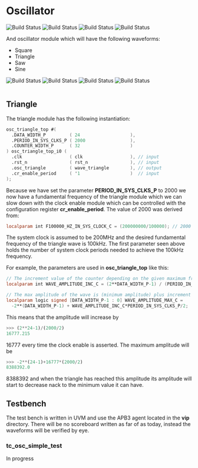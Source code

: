 # Oscillator

![Build Status](https://img.shields.io/badge/build-passing-green)
![Build Status](https://img.shields.io/badge/test-N/A-lightgrey)
![Build Status](https://img.shields.io/badge/synthesis-N/A-lightgrey)
![Build Status](https://img.shields.io/badge/fpga-N/A-lightgrey)

And oscillator module which will have the following waveforms:

- Square
- Triangle
- Saw
- Sine

![Build Status](https://img.shields.io/badge/Square-Simulated-green)
![Build Status](https://img.shields.io/badge/Triangle-Simulated-green)
![Build Status](https://img.shields.io/badge/Saw-Developing-orange)
![Build Status](https://img.shields.io/badge/Sine-Simulated-green)

```python
```

## Triangle


The triangle module has the following instantiation:

```verilog
osc_triangle_top #(
  .DATA_WIDTH_P         ( 24                   ),
  .PERIOD_IN_SYS_CLKS_P ( 2000                 ),
  .COUNTER_WIDTH_P      ( 32                   )
) osc_triangle_top_i0 (
  .clk                  ( clk                  ), // input
  .rst_n                ( rst_n                ), // input
  .osc_triangle         ( wave_triangle        ), // output
  .cr_enable_period     ( '1                   )  // input
);
```

Because we have set the parameter **PERIOD_IN_SYS_CLKS_P** to 2000 we now have a fundamental frequency of the triangle module which we can slow down with the clock enable module which can be controlled with the configuration register **cr_enable_period**. The value of 2000 was derived from:


```verilog
localparam int F100000_HZ_IN_SYS_CLOCK_C = (200000000/100000); // 2000
```

The system clock is assumed to be 200MHz and the desired fundamental frequency of the triangle wave is 100kHz. The first parameter seen above holds the number of system clock periods needed to achieve the 100kHz frequency.

For example, the parameters are used in **osc_triangle_top** like this:

```verilog
// The increment value of the counter depending on the given maximum frequency
localparam int WAVE_AMPLITUDE_INC_C = (2**DATA_WIDTH_P-1) / (PERIOD_IN_SYS_CLKS_P/2);

// The max amplitude of the wave is (minimum amplitude) plus increment size times number of increments
localparam logic signed [DATA_WIDTH_P-1 : 0] WAVE_AMPLITUDE_MAX_C =
  -2**(DATA_WIDTH_P-1) + WAVE_AMPLITUDE_INC_C*PERIOD_IN_SYS_CLKS_P/2;
```

This means that the amplitude will increase by

```python
>>> (2**24-1)/(2000/2)
16777.215
```

16777 every time the clock enable is asserted. The maximum amplitude will be

```python
>>> -2**(24-1)+16777*(2000/2)
8388392.0
```

8388392 and when the triangle has reached this amplitude its amplitude will start to decrease nack to the minimum value it can have.





## Testbench

The test bench is written in UVM and use the APB3 agent located in the **vip** directory.
There will be no scoreboard written as far of as today, instead the waveforms will be verified by eye.

### tc_osc_simple_test

In progress

